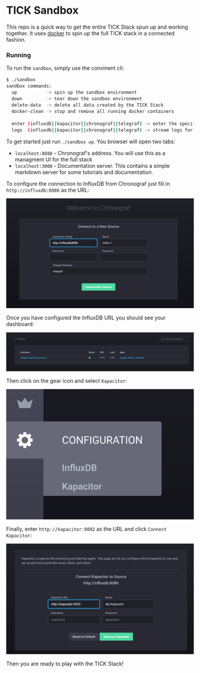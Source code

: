 # TICK Sandbox

This repo is a quick way to get the entire TICK Stack spun up and working together. It uses [docker](https://www.docker.com/) to spin up the full TICK stack in a connected fashion.

### Running 

To run the `sandbox`, simply use the convinent cli:

```bash
$ ./sandbox
sandbox commands:
  up           -> spin up the sandbox environment
  down         -> tear down the sandbox environment
  delete-data  -> delete all data created by the TICK Stack
  docker-clean -> stop and remove all running docker containers
  
  enter (influxdb||kapacitor||chronograf||telegraf) -> enter the specified container
  logs  (influxdb||kapacitor||chronograf||telegraf) -> stream logs for the specified container
```

To get started just run `./sandbox up`. You browser will open two tabs:

- `localhost:8888` - Chronograf's address. You will use this as a managment UI for the full stack
- `localhost:3000` - Documentation server. This contains a simple markdown server for some tutorials and documentation.

To configure the connection to InfluxDB from Chronograf just fill in `http://influxdb:8086` as the URL:

![Configure Influx](./documentation/static/images/configure-influxdb.png)

Once you have configured the InfluxDB URL you should see your dashboard:

![Dashboard](./documentation/static/images/dashboard.png)

Then click on the gear icon and select `Kapacitor`:

![Kapacitor Configuration](./documentation/static/images/open-kapacitor-configuration.png)

Finally, enter `http://kapacitor:9092` as the URL and click `Connect Kapacitor`:

![Kapacitor Configuration](./documentation/static/images/configure-kapacitor.png)

Then you are ready to play with the TICK Stack!